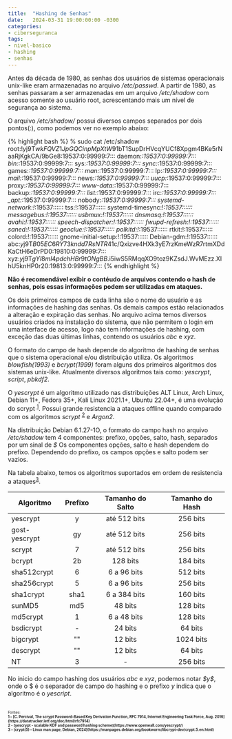 ```yaml
---
title:  "Hashing de Senhas"
date:   2024-03-31 19:00:00:00 -0300
categories: 
- ciberseguranca
tags: 
- nivel-basico
- hashing 
- senhas
---
```


Antes da década de 1980, as senhas dos usuários de sistemas operacionais unix-like eram armazenadas no arquivo */etc/passwd*. A partir de 1980, as senhas passaram a ser armazenadas em um arquivo */etc/shadow* com acesso somente ao usuário root, acrescentando mais um nível de segurança ao sistema. 

O arquivo */etc/shadow/* possui diversos campos separados por dois pontos(:), como podemos ver no exemplo abaixo: 

{% highlight bash %}
% sudo cat /etc/shadow
root:!$y$j9T$wkFQVZ1JpGQCinpMpXtW91$bT1SupDrHVcqYUCf8Xpgm4BKe5rNaaRjKgkCA/9bGe8:19537:0:99999:7:::
daemon:*:19537:0:99999:7:::
bin:*:19537:0:99999:7:::
sys:*:19537:0:99999:7:::
sync:*:19537:0:99999:7:::
games:*:19537:0:99999:7:::
man:*:19537:0:99999:7:::
lp:*:19537:0:99999:7:::
mail:*:19537:0:99999:7:::
news:*:19537:0:99999:7:::
uucp:*:19537:0:99999:7:::
proxy:*:19537:0:99999:7:::
www-data:*:19537:0:99999:7:::
backup:*:19537:0:99999:7:::
list:*:19537:0:99999:7:::
irc:*:19537:0:99999:7:::
_apt:*:19537:0:99999:7:::
nobody:*:19537:0:99999:7:::
systemd-network:!*:19537::::::
tss:!:19537::::::
systemd-timesync:!*:19537::::::
messagebus:!:19537::::::
usbmux:!:19537::::::
dnsmasq:!:19537::::::
avahi:!:19537::::::
speech-dispatcher:!:19537::::::
fwupd-refresh:!:19537::::::
saned:!:19537::::::
geoclue:!:19537::::::
polkitd:!*:19537::::::
rtkit:!:19537::::::
colord:!:19537::::::
gnome-initial-setup:!:19537::::::
Debian-gdm:!:19537::::::
abc:$y$j9T$B05EC6RY73kndd7RsNTR41$c/Qxizve4HXk3yE7rzKmeWzR7rtmXDdKaCtH6eDrPD0:19810:0:99999:7:::
xyz:$y$j9T$gYl8mI4pdchHBr9tONgBB.$i5iwS5RMqqXO9toz9KZsdJ.WvMEzz.XIhU5knHP0r20:19813:0:99999:7:::
{% endhighlight %}

**Não é recomendável exibir o contéudo de arquivos contendo o hash de senhas, pois essas informações podem ser utilizadas em ataques.**

Os dois primeiros campos de cada linha são o nome do usuário e as informações de hashing das senhas. Os demais campos estão relacionados a alteração e expiração das senhas. No arquivo acima temos diversos usuários criados na instalação do sistema, que não permitem o login em uma interface de acesso, logo não tem informações de hashing, com exceção das duas últimas linhas, contendo os usuários *abc* e *xyz*.

O formato do campo de hash depende do algoritmo de hashing de senhas que o sistema operacional e/ou distribuição utiliza. Os algoritmos *blowfish(1993)* e *bcrypt(1999)* foram alguns dos primeiros algoritmos dos sistemas unix-like. Atualmente diversos algoritmos tais como: *yescrypt*, *script*, *pbkdf2*.

O *yescrypt* é um algoritmo utilizado nas distribuições ALT Linux, Arch Linux, Debian 11+, Fedora 35+, Kali Linux 2021.1+, Ubuntu 22.04+, é uma evolução do scrypt <sup id="a1">[1](#f1)</sup>. Possui grande resistencia a ataques offline quando comparado com os algoritmos *scrypt* <sup id="a2">[2](#f2)</sup> e *Argon2*.

Na distribuição Debian 6.1.27-1O, o formato do campo hash no arquivo */etc/shadow* tem 4 componentes: prefixo, opções, salto, hash, separados por um sinal de *\$* Os componentes opções, salto e hash dependem do prefixo. Dependendo do prefixo, os campos opções e salto podem ser vazios. 

Na tabela abaixo, temos os algoritmos suportados em ordem de resistencia a ataques<sup id="a3">[3](#f3)</sup>.

| Algoritmo      | Prefixo | Tamanho do Salto | Tamanho do Hash |
|----------------|  :---:  |      :---:       |      :---:      |
| yescrypt       |       y |   até 512 bits   |     256 bits    |
| gost-yescrypt  |      gy |   até 512 bits   |     256 bits    |
| scrypt         |       7 |   até 512 bits   |     256 bits    |
| bcrypt         |      2b |      128 bits    |     184 bits    |
| sha512crypt    |       6 |   6 a 96 bits    |     512 bits    |
| sha256crypt    |       5 |   6 a 96 bits    |     256 bits    |
| sha1crypt      |    sha1 |   6 a 384 bits   |     160 bits    |
| sunMD5         |     md5 |      48 bits     |     128 bits    |
| md5crypt       |       1 |   6 a 48 bits    |     128 bits    |
| bsdicrypt      |       - |      24 bits     |      64 bits    |
| bigcrypt       |      "" |      12 bits     |    1024 bits    |
| descrypt       |      "" |      12 bits     |      64 bits    |
| NT             |       3 |         -        |     256 bits    |

No ínicio do campo hashing dos usuários *abc* e *xyz*, podemos notar *\$y\$*, onde o \$ é o separador de campo do hashing e o prefixo *y* indica que o algoritmo é o *yescript*. 

<br>
<span style="font-size: 0.6em;">Fontes:<br>
<b id="f1">1 - [C. Percival, The scrypt Password-Based Key Derivation Function, RFC 7914, Internet Engineering Task Force, Aug. 2016](https://datatracker.ietf.org/doc/html/rfc7914)</b> <br>
<b id="f2">2 - [yescrypt - scalable KDF and password hashing scheme](https://www.openwall.com/yescrypt/)</b> <br>
<b id="f3">3 - [crypt(5) - Linux man page, Debian, 2024](https://manpages.debian.org/bookworm/libcrypt-dev/crypt.5.en.html)</b> <br>
<span>
